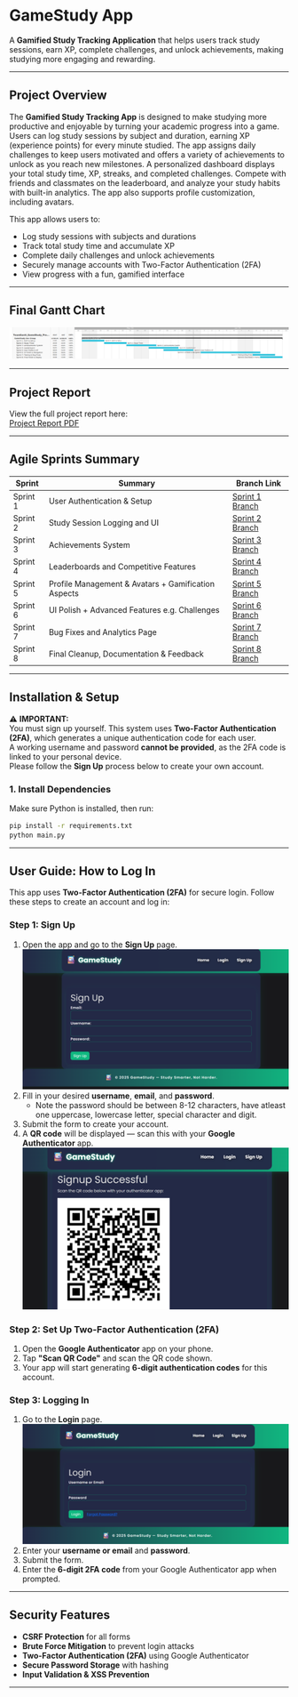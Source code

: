 # GameStudy App

A **Gamified Study Tracking Application** that helps users track study sessions, earn XP, complete challenges, and unlock achievements, making studying more engaging and rewarding.

---

## Project Overview

The **Gamified Study Tracking App** is designed to make studying more productive and enjoyable by turning your academic progress into a game. Users can log study sessions by subject and duration, earning XP (experience points) for every minute studied. The app assigns daily challenges to keep users motivated and offers a variety of achievements to unlock as you reach new milestones.
A personalized dashboard displays your total study time, XP, streaks, and completed challenges. Compete with friends and classmates on the leaderboard, and analyze your study habits with built-in analytics. The app also supports profile customization, including avatars.

This app allows users to:
- Log study sessions with subjects and durations  
- Track total study time and accumulate XP  
- Complete daily challenges and unlock achievements  
- Securely manage accounts with Two-Factor Authentication (2FA)  
- View progress with a fun, gamified interface

---

## Final Gantt Chart

![Final Gantt Chart](static/images/finalgantt.png)

---

## Project Report

View the full project report here:  
[Project Report PDF](GameStudy_Report.pdf)

---

## Agile Sprints Summary

| Sprint   | Summary                                   | Branch Link                          |
| -------- | ----------------------------------------- | ------------------------------------- |
| Sprint 1 | User Authentication & Setup                 | [Sprint 1 Branch](https://github.com/TempeHS/2025SE-Cameron.L-Major/tree/sprint-1)            |
| Sprint 2 | Study Session Logging and UI                     | [Sprint 2 Branch](https://github.com/TempeHS/2025SE-Cameron.L-Major/tree/sprint-2)   |
| Sprint 3 | Achievements System                | [Sprint 3 Branch](https://github.com/TempeHS/2025SE-Cameron.L-Major/tree/sprint-3)      |
| Sprint 4 | Leaderboards and Competitive Features          | [Sprint 4 Branch](https://github.com/TempeHS/2025SE-Cameron.L-Major/tree/sprint-4)    |
| Sprint 5 | Profile Management & Avatars + Gamification Aspects         | [Sprint 5 Branch](https://github.com/TempeHS/2025SE-Cameron.L-Major/tree/sprint-5)         |
| Sprint 6 | UI Polish + Advanced Features e.g. Challenges               | [Sprint 6 Branch](https://github.com/TempeHS/2025SE-Cameron.L-Major/tree/sprint-6)       |
| Sprint 7 | Bug Fixes and Analytics Page          | [Sprint 7 Branch](https://github.com/TempeHS/2025SE-Cameron.L-Major/tree/sprint-7)        |
| Sprint 8 | Final Cleanup, Documentation & Feedback   | [Sprint 8 Branch](https://github.com/TempeHS/2025SE-Cameron.L-Major/tree/sprint-8)           |

---

## Installation & Setup

⚠️ **IMPORTANT:**  
You must sign up yourself. This system uses **Two-Factor Authentication (2FA)**, which generates a unique authentication code for each user.  
A working username and password **cannot be provided**, as the 2FA code is linked to your personal device.  
Please follow the **Sign Up** process below to create your own account.

### 1. Install Dependencies

Make sure Python is installed, then run:

```bash
pip install -r requirements.txt
python main.py
```

---

## User Guide: How to Log In

This app uses **Two-Factor Authentication (2FA)** for secure login. Follow these steps to create an account and log in:

### Step 1: Sign Up

1. Open the app and go to the **Sign Up** page.  
   ![Sign Up Page](static/images/signup.png)
2. Fill in your desired **username**, **email**, and **password**.
   - Note the password should be between 8-12 characters, have atleast one uppercase, lowercase letter, special character and digit. 
3. Submit the form to create your account.  
4. A **QR code** will be displayed — scan this with your **Google Authenticator** app.
   ![QR Code Example](static/images/qr_code_example.png)

### Step 2: Set Up Two-Factor Authentication (2FA)

1. Open the **Google Authenticator** app on your phone.  
2. Tap **"Scan QR Code"** and scan the QR code shown.  
3. Your app will start generating **6-digit authentication codes** for this account.

### Step 3: Logging In

1. Go to the **Login** page.  
   ![Login Page](static/images/login.png)
2. Enter your **username or email** and **password**.  
3. Submit the form.  
4. Enter the **6-digit 2FA code** from your Google Authenticator app when prompted.

---

## Security Features

- **CSRF Protection** for all forms  
- **Brute Force Mitigation** to prevent login attacks  
- **Two-Factor Authentication (2FA)** using Google Authenticator  
- **Secure Password Storage** with hashing  
- **Input Validation & XSS Prevention**  

---